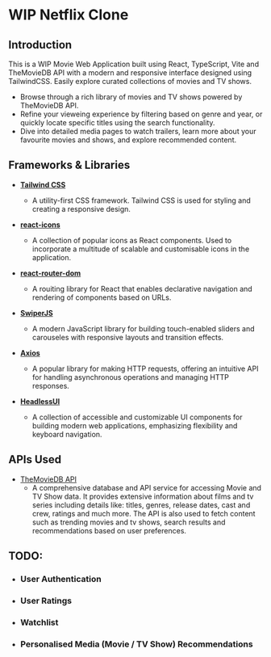 # WIP Netflix Clone

## Introduction

This is a WIP Movie Web Application built using React, TypeScript, Vite and TheMovieDB API with a modern and responsive interface designed using TailwindCSS. Easily explore curated collections of movies and TV shows.

-   Browse through a rich library of movies and TV shows powered by TheMovieDB API.
-   Refine your vieweing experience by filtering based on genre and year, or quickly locate specific titles using the search functionality.
-   Dive into detailed media pages to watch trailers, learn more about your favourite movies and shows, and explore recommended content.

## Frameworks & Libraries

-   **[Tailwind CSS](https://tailwindcss.com/)**

    -   A utility-first CSS framework. Tailwind CSS is used for styling and creating a responsive design.

-   **[react-icons](https://react-icons.github.io/react-icons/)**

    -   A collection of popular icons as React components. Used to incorporate a multitude of scalable and customisable icons in the application.

-   **[react-router-dom](https://reactrouter.com/en/main)**

    -   A rouiting library for React that enables declarative navigation and rendering of components based on URLs.

-   **[SwiperJS](https://swiperjs.com/)**

    -   A modern JavaScript library for building touch-enabled sliders and carouseles with responsive layouts and transition effects.

-   **[Axios](https://axios-http.com/docs/intro)**

    -   A popular library for making HTTP requests, offering an intuitive API for handling asynchronous operations and managing HTTP responses.

-   **[HeadlessUI](https://headlessui.com/)**
    -   A collection of accessible and customizable UI components for building modern web applications, emphasizing flexibility and keyboard navigation.

## APIs Used

-   [TheMovieDB API](https://developer.themoviedb.org/docs/getting-started)
    -   A comprehensive database and API service for accessing Movie and TV Show data. It provides extensive information about films and tv series including details like: titles, genres, release dates, cast and crew, ratings and much more. The API is also used to fetch content such as trending movies and tv shows, search results and recommendations based on user preferences.

## TODO:

-   ### User Authentication
-   ### User Ratings
-   ### Watchlist
-   ### Personalised Media (Movie / TV Show) Recommendations
